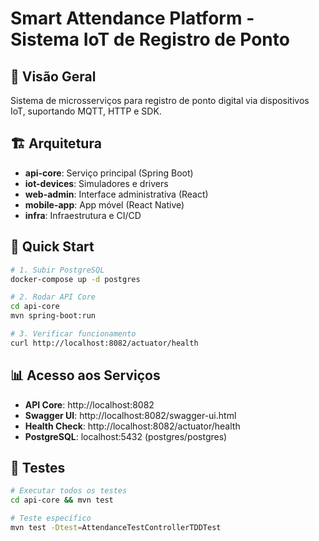 # Smart Attendance Platform - Sistema IoT de Registro de Ponto

## 🎯 Visão Geral
Sistema de microsserviços para registro de ponto digital via dispositivos IoT, suportando MQTT, HTTP e SDK.

## 🏗️ Arquitetura
- **api-core**: Serviço principal (Spring Boot)
- **iot-devices**: Simuladores e drivers
- **web-admin**: Interface administrativa (React)
- **mobile-app**: App móvel (React Native)
- **infra**: Infraestrutura e CI/CD

## 🚀 Quick Start
```bash
# 1. Subir PostgreSQL
docker-compose up -d postgres

# 2. Rodar API Core
cd api-core
mvn spring-boot:run

# 3. Verificar funcionamento
curl http://localhost:8082/actuator/health
```

## 📊 Acesso aos Serviços
- **API Core**: http://localhost:8082
- **Swagger UI**: http://localhost:8082/swagger-ui.html
- **Health Check**: http://localhost:8082/actuator/health
- **PostgreSQL**: localhost:5432 (postgres/postgres)

## 🧪 Testes
```bash
# Executar todos os testes
cd api-core && mvn test

# Teste específico
mvn test -Dtest=AttendanceTestControllerTDDTest
```